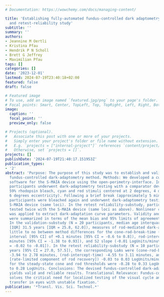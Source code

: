 ```yaml
---
# Documentation: https://wowchemy.com/docs/managing-content/

title: 'Establishing fully-automated fundus-controlled dark adaptometry: A validation
  and retest-reliability study'
subtitle: ''
summary: ''
authors:
- Jeannine M Oertli
- Kristina Pfau
- Hendrik P N Scholl
- Brett G Jeffrey
- Maximilian Pfau
tags: []
categories: []
date: '2023-12-01'
lastmod: 2024-07-19T23:40:18+02:00
featured: false
draft: false

# Featured image
# To use, add an image named `featured.jpg/png` to your page's folder.
# Focal points: Smart, Center, TopLeft, Top, TopRight, Left, Right, BottomLeft, Bottom, BottomRight.
image:
  caption: ''
  focal_point: ''
  preview_only: false

# Projects (optional).
#   Associate this post with one or more of your projects.
#   Simply enter your project's folder or file name without extension.
#   E.g. `projects = ["internal-project"]` references `content/project/deep-learning/index.md`.
#   Otherwise, set `projects = []`.
projects: []
publishDate: '2024-07-19T21:40:17.151953Z'
publication_types:
- '2'
abstract: 'Purpose: The purpose of this study was to establish and validate a novel
  fundus-controlled dark-adaptometry method. Methods: We developed a custom dark-adaptometry
  software for the S-MAIA device using the open-perimetry-interface. In the validation-substudy,
  participants underwent dark-adaptometry testing with a comparator device (MonCvONE,
  59% rhodopsin bleach, cyan and red stimuli centered at 2 degrees, 4 degrees, and
  6 degrees eccentricity). Following a brief break (approximately 5 minutes), the
  participants were bleached again and underwent dark-adaptometry testing with the
  S-MAIA device (same loci). In the retest reliability-substudy, participants were
  tested twice with the S-MAIA device (same loci as above). Nonlinear curve fitting
  was applied to extract dark-adaptation curve parameters. Validity and repeatability
  were summarized in terms of the mean bias and 95% limits of agreement (LoAs). Results:
  In the validation-substudy (N = 20 participants, median age interquartile range
  [IQR] 31.5 years [IQR = 25.8, 62.0]), measures of rod-mediated dark-adaptation showed
  little to no between method differences for the cone-rod-break-time (bias 95% confidence
  interval [95% CI] of +0.1 minutes [95% CI = -0.6 to 0.8]), rod-intercept-time (-0.23
  minutes [95% CI = -1.38 to 0.93]), and S2 slope (-0.01 LogUnits/minutes [95% CI
  = -0.02 to -0.01]). In the retest reliability-substudy (N = 10 participants, 32.0
  years [95% CI = 27.0, 57.5]), the corresponding LoAs were (cone-rod-break-time)
  -3.94 to 2.78 minutes, (rod-intercept-time) -4.55 to 3.11 minutes, and (S2 slope
  [rate-limited component of rod recovery]) -0.03 to 0.03 LogUnits/minutes. The LoAs
  for the steady-state cone and rod thresholds were -0.28 to 0.33 LogUnits and -0.34
  to 0.28 LogUnits. Conclusions: The devised fundus-controlled dark-adaptometry method
  yields valid and reliable results. Translational Relevance: Fundus-controlled dark-adaptometry
  solves the critical need for localized testing of the visual cycle and retinoid
  transfer in eyes with unstable fixation.'
publication: '*Transl. Vis. Sci. Technol.*'
---
```

